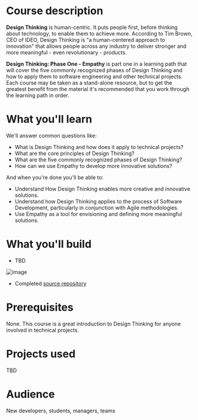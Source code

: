 # Course description
**Design Thinking** is human-centric. It puts people first, before thinking about technology, to enable them to achieve more.  According to Tim Brown, CEO of IDEO, Design Thinking is "a human-centered approach to innovation" that allows people across any industry to deliver stronger and more meaningful - even revolutionary - products.

**Design Thinking: Phase One - Empathy** is part one in a learning path that will cover the five commonly recognized phases of Design Thinking and how to apply them to software engineering and other technical projects.  Each course may be taken as a stand-alone resource, but to get the greatest benefit from the material it's recommended that you work through the learning path in order.

# What you'll learn

We'll answer common questions like:
- What is Design Thinking and how does it apply to technical projects?
- What are the core principles of Design Thinking?
- What are the five commonly recognized phases of Design Thinking?
- How can we use Empathy to develop more innovative solutions?

And when you're done you'll be able to:
- Understand How Design Thinking enables more creative and innovative solutions.
- Understand how Design Thinking applies to the process of Software Development, particularly in conjunction with Agile methodologies.
- Use Empathy as a tool for envisioning and defining more meaningful solutions.

# What you'll build
- TBD

![image](https://user-images.githubusercontent.com/38021615/74766565-2f197600-523a-11ea-9639-e22513cf6e6e.png)

- Completed [source repository](https://github.com/githubtraining/design-thinking-phase-one-empathy/)

# Prerequisites
None. This course is a great introduction to Design Thinking for anyone involved in technical projects.

# Projects used
TBD

# Audience

New developers, students, managers, teams

